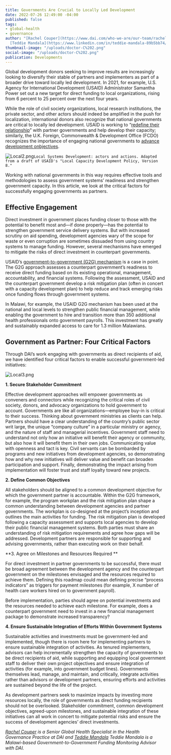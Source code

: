 ```yaml
---
title: Governments Are Crucial to Locally Led Development
date: 2022-07-26 12:49:00 -04:00
published: false
tags:
- global-health
- governance
author: "[Rachel Couper](https://www.dai.com/who-we-are/our-team/rachel-couper) and
  [Teddie Mandala](https://www.linkedin.com/in/teddie-mandala-89b5bb74/)"
thumbnail-image: "/uploads/doctor-C%202.png"
social-image: "/uploads/doctor-C%202.png"
publication: Developments
---
```


Global development donors seeking to improve results are increasingly looking to diversify their stable of partners and implementers as part of a broader drive toward locally led development. In 2021, for example, U.S. Agency for International Development (USAID) Administrator Samantha Power set out a new target for direct funding to local organizations, rising from 6 percent to 25 percent over the next four years. 

While the role of civil society organizations, local research institutions, the private sector, and other actors should indeed be amplified in the push for localization, international donors also recognize that national governments are critical to locally led development. USAID is working to “[redefine their relationship](https://www.usaid.gov/sites/default/files/documents/LCD_Policy_-_FORMATTED_508_01-11.pdf)” with partner governments and help develop their capacity; similarly, the U.K. Foreign, Commonwealth & Development Office (FCDO) recognizes the importance of engaging national governments to [advance development onbjectives](/uploads/Health-Systems-Strengthening-Position-Paper.pdf). 





![Local2.png](/uploads/Local2.png)`Local Systems Development: actors and actions. Adapted from a draft of USAID's "Local Capacity Development Policy, Version 8."`

Working with national governments in this way requires effective tools and methodologies to assess government systems’ readiness and strengthen government capacity. In this article, we look at the critical factors for successfully engaging governments as partners.

## Effective Engagement  

Direct investment in government places funding closer to those with the potential to benefit most and—if done properly—has the potential to strengthen government service delivery systems. But with increased scrutiny on aid spending, development agencies wary of the scope for waste or even corruption are sometimes dissuaded from using country systems to manage funding. However, several mechanisms have emerged to mitigate the risks of direct investment in counterpart governments.

USAID’s [government-to-government (G2G) mechanism](https://www.usaid.gov/sites/default/files/documents/220.pdf) is a case in point. The G2G approach assesses a counterpart government’s readiness to receive direct funding based on its existing operational, management, accountability, and financial systems. Following the assessment, USAID and the counterpart government develop a risk mitigation plan (often in concert with a capacity development plan) to help reduce and track emerging risks once funding flows through government systems. 

In Malawi, for example, the USAID G2G mechanism has been used at the national and local levels to strengthen public financial management, while enabling the government to hire and transition more than 350 additional health professionals onto government payrolls. This investment has greatly and sustainably expanded access to care for 1.3 million Malawians. 

## Government as Partner: Four Critical Factors

Through DAI’s work engaging with governments as direct recipients of aid, we have identified four critical factors to enable successful government-led initiatives:

![Local3.png](/uploads/Local3.png)

**1. Secure Stakeholder Commitment**

Effective development approaches will empower governments as conveners and connectors while recognizing the critical roles of civil society, donors, and advocacy organizations to hold government to account. Governments are like all organizations—employee buy-in is critical to their success. Thinking about government ministries as clients can help. Partners should have a clear understanding of the country’s public sector writ large, the unique “company culture” in a particular ministry or agency, and the nature of staff and managerial incentives. 
Government staff need to understand not only how an initiative will benefit their agency or community, but also how it will benefit them in their own jobs. Communicating value with openness and tact is key. Civil servants can be bombarded by programs and new initiatives from development agencies, so demonstrating how and why new initiatives will deliver value and benefit can broaden participation and support. Finally, demonstrating the impact arising from implementation will foster trust and staff loyalty toward new projects.  

**2. Define Common Objectives**

All stakeholders should be aligned to a common development objective for which the government partner is accountable. Within the G2G framework, for example, the program workplan and the risk mitigation plan shape a common understanding between development agencies and partner governments. The workplan is co-designed at the project’s inception and outlines the main activities for funding. The risk mitigation plan is developed following a capacity assessment and supports local agencies to develop their public financial management systems. Both parties must share an understanding of risk mitigation requirements and agree how gaps will be addressed. Development partners are responsible for supporting and advising governments, rather than executing work on their behalf. 

**3. Agree on Milestones and Resources Required **

For direct investment in partner governments to be successful, there must be broad agreement between the development agency and the counterpart government on the milestones envisaged and the resources required to achieve them. Defining this roadmap could mean defining precise “process indicators” as triggers for payment milestones (for example, X number of health care workers hired on to government payroll). 

Before implementation, parties should agree on potential investments and the resources needed to achieve each milestone. For example, does a counterpart government need to invest in a new financial management package to demonstrate increased transparency?

**4. Ensure Sustainable Integration of Efforts Within Government Systems**

Sustainable activities and investments must be government-led and implemented, though there is room here for implementing partners to ensure sustainable integration of activities. As tenured implementers, advisors can help incrementally strengthen the capacity of governments to be direct recipients of aid, while supporting and equipping local government staff to deliver their own project objectives and ensure integration of activities (for example, into government budget lines). Governments themselves lead, manage, and maintain, and critically, integrate activities rather than advisors or development partners, ensuring efforts and activities are sustained beyond the life of the project.  

As development partners seek to maximize impacts by investing more resources locally, the role of governments as direct funding recipients should not be overlooked. Stakeholder commitment, common development objectives, agreed-upon milestones, and sustainable integration of these initiatives can all work in concert to mitigate potential risks and ensure the success of development agencies’ direct investments. 

*[Rachel Couper](https://www.dai.com/who-we-are/our-team/rachel-couper) is a Senior Global Health Specialist in the Health Governance Practice at DAI and [Teddie Mandala](https://www.linkedin.com/in/teddie-mandala-89b5bb74/) Teddie Mandala is a Malawi-based Government-to-Government Funding Monitoring Advisor with DAI.*